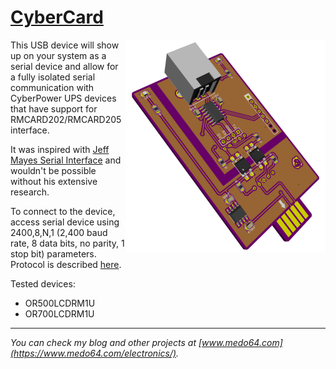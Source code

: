 [CyberCard](https://medo64.com/cybercard/)
==========================================

<img src="Image.png" float="left" align="right" />

This USB device will show up on your system as a serial device and allow for a
fully isolated serial communication with CyberPower UPS devices that have support
for RMCARD202/RMCARD205 interface.

It was inspired with [Jeff Mayes Serial Interface](https://www.jmayes.com/cyberpower-backup-serial-protocol-and-interface/)
and wouldn't be possible without his extensive research.

To connect to the device, access serial device using 2400,8,N,1 (2,400 baud rate,
8 data bits, no parity, 1 stop bit) parameters. Protocol is described [here](PROTOCOL.md).

Tested devices:
* OR500LCDRM1U
* OR700LCDRM1U

---

*You can check my blog and other projects at [www.medo64.com](https://www.medo64.com/electronics/).*
